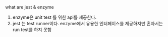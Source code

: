 what are jest & enzyme

1. enzyme은 unit test 를 위한 api를 제공한다.
2. jest 는 test runner이다. enzyme에서 유용한 인터페이스를 제공하지만 혼자서는 run test를 하지 못함